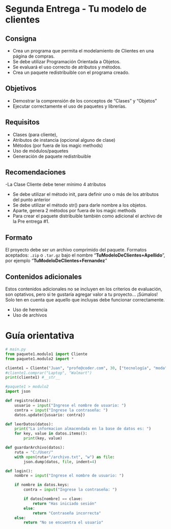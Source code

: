 # Segunda Entrega - Tu modelo de clientes
## Consigna
- Crea un programa que permita el modelamiento de Clientes en una página de compras. 
- Se debe utilizar Programación Orientada a Objetos.
- Se evaluará el uso correcto de atributos y métodos. 
- Crea un paquete redistribuible con el programa creado.

## Objetivos
- Demostrar la comprensión de los conceptos de “Clases” y “Objetos”
- Ejecutar correctamente el uso de paquetes y librerías.

## Requisitos
- Clases (para cliente),
- Atributos de instancia (opcional alguno de clase)
- Métodos (por fuera de los magic methods)
- Uso de módulos/paquetes
- Generación de paquete redistribuible

## Recomendaciones
-La Clase Cliente debe tener mínimo 4 atributos
- Se debe utilizar el método init, para definir uno o más de los atributos del punto anterior
- Se debe utilizar el método str() para darle nombre a los objetos.
- Aparte, genera 2 métodos por fuera de los magic methods
- Para crear el paquete distribuible también como adicional el archivo de la Pre entrega #1.

## Formato
El proyecto debe ser un archivo comprimido del paquete. Formatos aceptados: `.zip` o `.tar.gz` bajo el nombre “**TuModeloDeClientes+Apellido**”, por ejemplo “**TuModeloDeClientes+Fernandez**”

## Contenidos adicionales
Estos contenidos adicionales no se incluyen en los criterios de evaluación, son optativos, pero si te gustaría  agregar valor a tu proyecto… ¡Súmalos! Solo ten en cuenta que aquello que incluyas debe funcionar correctamente.
- Uso de herencia
- Uso de archivos

# Guía orientativa
```python 
# main.py
from paquete1.modulo1 import Cliente
from paquete1.modulo2 import *

cliente1 = Cliente("Juan", "profe@coder.com", 30, ["tecnología", "moda", "farmacia"])
#cliente1.comprar("Laptop", "Walmart") 
print(cliente1) #__str__
```

```python 
#paquete1 > modulo2
import json

def registro(datos):
    usuario = input("Ingrese el nombre de usuario: ")
    contra = input("Ingrese la contraseña: ")
    datos.update({usuario: contra})

def leerDatos(datos):
    print("La informacion almacendada en la base de datos es: ")
    for key, value in datos.items():
        print(key, value) 

def guardarArchivo(datos):
    ruta = "C:/User/"
    with open(ruta+"/archivo.txt", "w") as file:
        json.dump(datos, file, indent=4)

def login(): 
    nombre = input("Ingrese el nombre de usuario: ")

    if nombre in datos.keys:
        contra = input("Ingrese la contraseña: ")

        if datos[nombre] == clave:
            return "Has iniciado sesión"
        else: 
            return "Contraseña incorrecta"
    else: 
        return "No se encuentra el usuario"
```